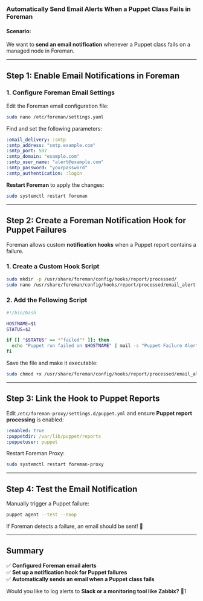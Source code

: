 ### **Automatically Send Email Alerts When a Puppet Class Fails in Foreman**  

#### **Scenario:**  
We want to **send an email notification** whenever a Puppet class fails on a managed node in Foreman.

---

## **Step 1: Enable Email Notifications in Foreman**  
### **1. Configure Foreman Email Settings**  
Edit the Foreman email configuration file:  
```sh
sudo nano /etc/foreman/settings.yaml
```
Find and set the following parameters:  
```yaml
:email_delivery: :smtp
:smtp_address: "smtp.example.com"
:smtp_port: 587
:smtp_domain: "example.com"
:smtp_user_name: "alert@example.com"
:smtp_password: "yourpassword"
:smtp_authentication: :login
```
**Restart Foreman** to apply the changes:  
```sh
sudo systemctl restart foreman
```

---

## **Step 2: Create a Foreman Notification Hook for Puppet Failures**  
Foreman allows custom **notification hooks** when a Puppet report contains a failure.

### **1. Create a Custom Hook Script**
```sh
sudo mkdir -p /usr/share/foreman/config/hooks/report/processed/
sudo nano /usr/share/foreman/config/hooks/report/processed/email_alert.sh
```

### **2. Add the Following Script**
```bash
#!/bin/bash

HOSTNAME=$1
STATUS=$2

if [[ "$STATUS" == *"failed"* ]]; then
  echo "Puppet run failed on $HOSTNAME" | mail -s "Puppet Failure Alert: $HOSTNAME" alert@example.com
fi
```
Save the file and make it executable:  
```sh
sudo chmod +x /usr/share/foreman/config/hooks/report/processed/email_alert.sh
```

---

## **Step 3: Link the Hook to Puppet Reports**  
Edit `/etc/foreman-proxy/settings.d/puppet.yml` and ensure **Puppet report processing** is enabled:  
```yaml
:enabled: true
:puppetdir: /var/lib/puppet/reports
:puppetuser: puppet
```
Restart Foreman Proxy:  
```sh
sudo systemctl restart foreman-proxy
```

---

## **Step 4: Test the Email Notification**  
Manually trigger a Puppet failure:  
```sh
puppet agent --test --noop
```
If Foreman detects a failure, an email should be sent! 🎉  

---

## **Summary**
✅ **Configured Foreman email alerts**  
✅ **Set up a notification hook for Puppet failures**  
✅ **Automatically sends an email when a Puppet class fails**  

Would you like to log alerts to **Slack or a monitoring tool like Zabbix?** 🚀1
